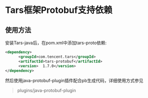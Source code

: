 # Tars框架Protobuf支持依赖

## 使用方法
安装Tars-java后，在pom.xml中添加tars-proto依赖:
```xml
<dependency>
      <groupId>com.tencent.tars</groupId>
      <artifactId>tars-protobuf</artifactId>
      <version>  1.7.0</version>
</dependency>
```
然后使用java-protobuf-plugin插件配合pb生成代码，详细使用方式参见
> plugins/java-protobuf-plugin